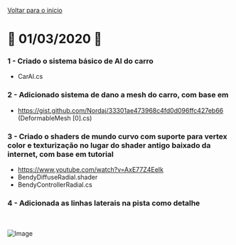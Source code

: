 [Voltar para o início](../../README.md)
# :calendar: 01/03/2020 :calendar:
### 1 - Criado o sistema básico de AI do carro
* CarAI.cs
### 2 - Adicionado sistema de dano a mesh do carro, com base em
* https://gist.github.com/Nordaj/33301ae473968c4fd0d096ffc427eb66 (DeformableMesh [0].cs)
### 3 - Criado o shaders de mundo curvo com suporte para vertex color e texturização no lugar do shader antigo baixado da internet, com base em tutorial
* https://www.youtube.com/watch?v=AxE77Z4EeIk
* BendyDiffuseRadial.shader
* BendyControllerRadial.cs
### 4 - Adicionada as linhas laterais na pista como detalhe
<br/><br/>
![Image](https://media.githubusercontent.com/media/infobros2000/puc_first_game/master/GitHub/Images/01-03-2020/end_1.png)